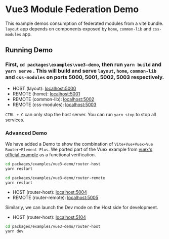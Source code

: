 # Vue3 Module Federation Demo

This example demos consumption of federated modules from a vite bundle. `layout` app depends on components exposed by `home`, `common-lib` and `css-modules` app.

## Running Demo

### First, `cd packages\examples\vue3-demo`, then run `yarn build` and `yarn serve` . This will build and serve `layout`, `home`, `common-lib` and `css-modules` on ports 5000, 5001, 5002, 5003 respectively.

- HOST (layout): [localhost:5000](http://localhost:5000/)
- REMOTE (home): [localhost:5001](http://localhost:5001/)
- REMOTE (common-lib): [localhost:5002](http://localhost:5002/)
- REMOTE (css-modules): [localhost:5003](http://localhost:5003/)

`CTRL + C` can only stop the host server. You can run `yarn stop` to stop all services.

### Advanced Demo
We have added a Demo to show the combination of `Vite+Vue+Vuex+Vue Router+Element Plus`.
We ported part of the Vuex example from [vuex's official example](https://github.com/vuejs/vuex/tree/4.0/examples/classic/shopping-cart) as a functional verification.
```bash
cd packages/examples/vue3-demo/router-host
yarn restart

cd packages/examples/vue3-demo/router-remote
yarn restart
```
- HOST (router-host): [localhost:5004](http://localhost:5004/)
- REMOTE (router-remote): [localhost:5005](http://localhost:5005/)

Similarly, we can launch the Dev mode on the Host side for development.
- HOST (router-host): [localhost:5104](http://localhost:5104/)
```bash
cd packages/examples/vue3-demo/router-host
yarn dev
```
